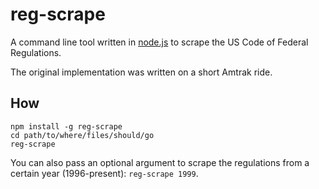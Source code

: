 reg-scrape
==========

A command line tool written in [node.js](http://nodejs.org/) to scrape the US Code of Federal Regulations.

The original implementation was written on a short Amtrak ride.

## How

```
npm install -g reg-scrape
cd path/to/where/files/should/go
reg-scrape
```

You can also pass an optional argument to scrape the regulations from a certain year (1996-present): `reg-scrape 1999`.